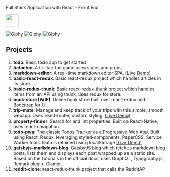 Full Stack Application with React - Front End

<img src="20200728_090955.gif" width="40" height="40" />

![Giphy](https://media.giphy.com/media/l0HUhhAtb86vYAHkY/giphy.gif)
![Giphy](https://media.giphy.com/media/26gN147Cy7zF1Mv7y/giphy.gif)
![Giphy](https://media.giphy.com/media/26DNeo2xDmfj3plbW/giphy.gif)


## Projects
1. **todo**: Basic todo app to get started.
2. **tictactoe**: A tic-tac-toe game uses states and props.
3. **markdown-editor**: A real-time markdown editor SPA. [(Live Demo)](https://react-markdown-editor.firebaseapp.com)
4. **basic-react-redux**: Basic react-redux project which handles articles in its store.
5. **basic-redux-thunk**: Basic react-redux-thunk project which handles items from an API using thunk, uses redux for store.
6. **book-store [WIP]**: Online book store built over react-redux and Bootstrap for UI.
7. **trip-mate**: Manage and keep track of your trips with this simple, smooth webapp. Uses react-router, custom styling. [(Live Demo)](https://react-trip-mate.firebaseapp.com)
8. **property-finder**: Search for and list properties. Built on React-Native, uses react-navigation.
9. **todo-pwa**: The classic Todos Tracker as a Progressive Web App. Built using React, Redux, leveraging styled-components, PaperCSS, Service Worker tools. Data is retained using localStorage [(Live Demo)](https://paper-todo.firebaseapp.com)
10. **gatsbyjs-markdown-blog**: GatsbyJS blog which fetches markdown blog posts, lists them and displays each post wrapped up as a static site. Based on the tutorials in the official docs, uses GraphQL, Typography.js, Remark plugin, Glamor.
11. **reddit-clone**: react-redux-thunk project that calls the RedditAP